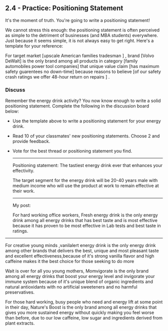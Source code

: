 ## 2.4 - Practice: Positioning Statement

It's the moment of truth. You're going to write a positioning statement! 

We cannot stress this enough: the positioning statement is often perceived as simple to the detriment of businesses (and MBA students) everywhere. Just because it seems simple, it is not always easy to get right. Here's a template for your reference:

For  	target market    [upscale American families     tradesman ]  ,      brand     [Volvo     DeWalt]    is the only brand among all 	products in category    [family automobiles     power tool companies]    that  	unique value claim     [has maximum safety     guarentees no down-time]    because  	reasons to believe     [of our safety crash ratings     we offer 48-hour return on repairs ]  .

### Discuss

Remember the energy drink activity? You now know enough to write a solid positioning statement. Complete the following in the discussion board below:

- Use the template above to write a positioning statement for your energy drink.

- Read 10 of your classmates' new positioning statements. Choose 2 and provide feedback.

- Vote for the best thread or positioning statement you find.

  -----------------------------------------------------------------

  Positioning statement:  The tastiest energy drink ever that enhances your effectivity.

  The target segment for the energy drink will be 20-40 years male with medium income who will use the product at work to remain effective at their work.

  -----------------------------------

  My post:

  For hard working office workers, Fresh energy drink is the only energy drink among all energy drinks that has best taste and is most effective because it has proven to be most effective  in Lab tests and best taste in ratings.

---------------

For creative young minds ,vanilalert energy drink is the only energy drink among other brands that delivers the best, unique and most pleasant taste and excellent effectiveness,because of it's strong vanilla flavor and high caffeine makes it the best choice for those seeking to do more

Wait is over for all you young mothers, Momvigorate is the only brand among all energy drinks that boost your energy level and invigorate your immune system because of it's unique blend of organic ingredients and natural antioxidants with no artificial sweeteners and no harmful preservatives.

For those hard working, busy people who need and energy lift at some point in their day, Nature's Boost is the only brand among all energy drinks that gives you more sustained energy without quickly making you feel worse than before, due to our low caffeine, low sugar and ingredients derived from plant extracts.